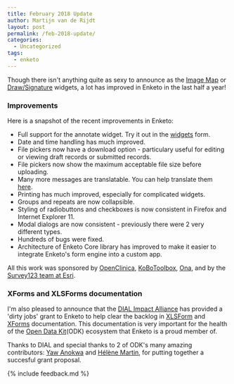 ```yaml
---
title: February 2018 Update
author: Martijn van de Rijdt
layout: post
permalink: /feb-2018-update/
categories:
  - Uncategorized
tags:
  - enketo
---
```


Though there isn't anything quite as sexy to announce as the [Image Map](./image-map/) or [Draw/Signature](./drawing) widgets, a lot has improved in Enketo in the last half a year! 

### Improvements

Here is a snapshot of the recent improvements in Enketo:

* Full support for the annotate widget. Try it out in the [widgets](https://enke.to/::widgets) form.
* Date and time handling has much improved.
* File pickers now have a download option - particulary useful for editing or viewing draft records or submitted records.
* File pickers now show the maximum acceptable file size before uploading.
* Many more messages are translatable. You can help translate them [here](https://www.transifex.com/enketo/enketo-express/dashboard/).
* Printing has much improved, especially for complicated widgets.
* Groups and repeats are now collapsible.
* Styling of radiobuttons and checkboxes is now consistent in Firefox and Internet Explorer 11.
* Modal dialogs are now consistent - previously there were 2 very different types.
* Hundreds of bugs were fixed.
* Architecture of Enketo Core library has improved to make it easier to integrate Enketo's form engine into a custom app.

All this work was sponsored by [OpenClinica](https://www.openclinica.com/), [KoBoToolbox](http://kobotoolbox.org), [Ona](https://ona.io), and by the [Survey123 team at Esri](https://survey123.arcgis.com/). 

### XForms and XLSForms documentation

I'm also pleased to announce that the [DIAL Impact Alliance](https://digitalimpactalliance.org/) has provided a 'dirty jobs' grant to Enketo to help clear the backlog in [XLSForm](http://xlsform.org/) and [XForms](https://opendatakit.github.io/xforms-spec/) documentation. This documentation is very important for the health of the [Open Data Kit](https://opendatakit.org/)(ODK) ecosystem that Enketo is a proud member of. 

Thanks to DIAL and special thanks to 2 of ODK's many amazing contributors: [Yaw Anokwa](https://forum.opendatakit.org/u/yanokwa/summary) and [Hélène Martin](https://forum.opendatakit.org/u/ln/summary), for putting together a succesful grant proposal.

{% include feedback.md %}
